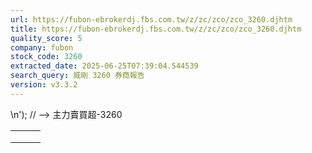 ```yaml
---
url: https://fubon-ebrokerdj.fbs.com.tw/z/zc/zco/zco_3260.djhtm
title: https://fubon-ebrokerdj.fbs.com.tw/z/zc/zco/zco_3260.djhtm
quality_score: 5
company: fubon
stock_code: 3260
extracted_date: 2025-06-25T07:39:04.544539
search_query: 威剛 3260 券商報告
version: v3.3.2
---
```


\n');
// -->
主力賣買超-3260


|  |  |  |
| --- | --- | --- |
|  | | |
|  | |  |  |  |  |  |  |  |  |  |  |  |  |  |  |  |  |  |  |  |  |  |  |  |  |  |  |  |  |  |  |  |  |  |  |  |  |  |  |  |  |  |  |  |  |  |  |  |  |  |  |  |  |  |  |  |  |  |  |  |  |  |  |  |  |  |  |  |  |  |  |  |  |  |  |  |  |  |  |  |  |  |  |  |  |  |  |  |  |  |  |  |  |  |  |  |  |  |  |  |  |  |  |  |  |  |  |  |  |  |  |  |  |  |  |  |  |  |  |  |  |  |  |  |  |  |  |  |  |  |  |  |  |  |  |  |  |  |  |  |  |  |  |  |  |  |  |  |  |  |  |  |  |  |  |  |  |  |  |  |  |  |  |  |  |  |  |  |  |  |  |  |  |  |  |  |  |  |  |  |  |  |  |  |  |  |  |  |  |  |  |  |  |  |  |  |  |  |  |  |  |  |  |  |  |  |  |  |  |  |  |  |  |  |  |  |  |  |  |  |  |  |  |  |  |  |  |  |  |  |  |  |  |  |  |  |  |  |  |  |  |  |  |  | | --- | --- | --- | --- | --- | --- | --- | --- | --- | --- | --- | --- | --- | --- | --- | --- | --- | --- | --- | --- | --- | --- | --- | --- | --- | --- | --- | --- | --- | --- | --- | --- | --- | --- | --- | --- | --- | --- | --- | --- | --- | --- | --- | --- | --- | --- | --- | --- | --- | --- | --- | --- | --- | --- | --- | --- | --- | --- | --- | --- | --- | --- | --- | --- | --- | --- | --- | --- | --- | --- | --- | --- | --- | --- | --- | --- | --- | --- | --- | --- | --- | --- | --- | --- | --- | --- | --- | --- | --- | --- | --- | --- | --- | --- | --- | --- | --- | --- | --- | --- | --- | --- | --- | --- | --- | --- | --- | --- | --- | --- | --- | --- | --- | --- | --- | --- | --- | --- | --- | --- | --- | --- | --- | --- | --- | --- | --- | --- | --- | --- | --- | --- | --- | --- | --- | --- | --- | --- | --- | --- | --- | --- | --- | --- | --- | --- | --- | --- | --- | --- | --- | --- | --- | --- | --- | --- | --- | --- | --- | --- | --- | --- | --- | --- | --- | --- | --- | --- | --- | --- | --- | --- | --- | --- | --- | --- | --- | --- | --- | --- | --- | --- | --- | --- | --- | --- | --- | --- | --- | --- | --- | --- | --- | --- | --- | --- | --- | --- | --- | --- | --- | --- | --- | --- | --- | --- | --- | --- | --- | --- | --- | --- | --- | --- | --- | --- | --- | --- | --- | --- | --- | --- | --- | --- | --- | --- | --- | --- | --- | --- | --- | --- | --- | --- | --- | --- | --- | --- | --- | --- | --- | --- | --- | | |  |  |  |  |  |  |  |  |  |  | | --- | --- | --- | --- | --- | --- | --- | --- | --- | --- | | 威剛(3260)主力進出比較圖 | | | | | | | | | | | |  | | --- | | 總表 單一 | |  | | | | | | | | | | | | 威剛(3260) 券商分點-進出明細 單位：張　最後更新日：2025/06/24 | | | | | | | | | | | 請選擇 近一日 近五日 近十日 近20日 近40日 近60日 近120日 近240日 　自設區間： 從　  年  月  日 ∼  年  月  日 | | | | | | | | | | | 買超 | | | | | 賣超 | | | | | | 買超券商 | 買進 | 賣出 | 買超 | 佔成交比重 | 賣超券商 | 買進 | 賣出 | 賣超 | 佔成交比重 | | [元富-中壢](/z/zc/zco/zco0/zco0.djhtm?a=3260&b=003500390032004c&BHID=5920) | 154 | 0 | 154 | 0.87% | [統一](/z/zc/zco/zco0/zco0.djhtm?a=3260&b=5850&BHID=5850) | 21 | 1,327 | 1,306 | 7.4% | | [富邦-南京](/z/zc/zco/zco0/zco0.djhtm?a=3260&b=0039003600310043&BHID=9600) | 136 | 35 | 101 | 0.57% | [元大證券](/z/zc/zco/zco0/zco0.djhtm?a=3260&b=9800&BHID=9800) | 189 | 1,319 | 1,130 | 6.4% | | [富邦-台北](/z/zc/zco/zco0/zco0.djhtm?a=3260&b=9623&BHID=9600) | 164 | 64 | 100 | 0.57% | [新加坡商瑞銀](/z/zc/zco/zco0/zco0.djhtm?a=3260&b=1650&BHID=1650) | 252 | 1,000 | 748 | 4.24% | | [群益金鼎-中壢](/z/zc/zco/zco0/zco0.djhtm?a=3260&b=0039003100380041&BHID=9100) | 92 | 6 | 86 | 0.49% | [凱基-台北](/z/zc/zco/zco0/zco0.djhtm?a=3260&b=9268&BHID=9200) | 606 | 1,113 | 507 | 2.87% | | [新光-台中](/z/zc/zco/zco0/zco0.djhtm?a=3260&b=8561&BHID=8560) | 112 | 37 | 75 | 0.42% | [康和](/z/zc/zco/zco0/zco0.djhtm?a=3260&b=8450&BHID=8450) | 0 | 506 | 506 | 2.87% | | [國泰-敦南](/z/zc/zco/zco0/zco0.djhtm?a=3260&b=8888&BHID=8880) | 381 | 306 | 75 | 0.42% | [華南永昌](/z/zc/zco/zco0/zco0.djhtm?a=3260&b=9300&BHID=9300) | 322 | 788 | 466 | 2.64% | | [永豐金-台南](/z/zc/zco/zco0/zco0.djhtm?a=3260&b=0039004100390068&BHID=9A00) | 86 | 13 | 73 | 0.41% | [富邦-新店](/z/zc/zco/zco0/zco0.djhtm?a=3260&b=9661&BHID=9600) | 62 | 429 | 367 | 2.08% | | [國泰-台中](/z/zc/zco/zco0/zco0.djhtm?a=3260&b=8882&BHID=8880) | 141 | 68 | 73 | 0.41% | [國泰證券](/z/zc/zco/zco0/zco0.djhtm?a=3260&b=8880&BHID=8880) | 94 | 454 | 360 | 2.04% | | [臺銀-高雄](/z/zc/zco/zco0/zco0.djhtm?a=3260&b=0031003000340043&BHID=1040) | 82 | 10 | 72 | 0.41% | [美林](/z/zc/zco/zco0/zco0.djhtm?a=3260&b=1440&BHID=1440) | 0 | 244 | 244 | 1.38% | | [港商野村](/z/zc/zco/zco0/zco0.djhtm?a=3260&b=1560&BHID=1560) | 166 | 97 | 69 | 0.39% | [摩根大通](/z/zc/zco/zco0/zco0.djhtm?a=3260&b=8440&BHID=8440) | 206 | 440 | 234 | 1.33% | | [新光](/z/zc/zco/zco0/zco0.djhtm?a=3260&b=8560&BHID=8560) | 196 | 128 | 68 | 0.39% | [港商法國興業](/z/zc/zco/zco0/zco0.djhtm?a=3260&b=1570&BHID=1570) | 0 | 157 | 157 | 0.89% | | [富邦-仁愛](/z/zc/zco/zco0/zco0.djhtm?a=3260&b=9676&BHID=9600) | 76 | 12 | 64 | 0.36% | [美商高盛](/z/zc/zco/zco0/zco0.djhtm?a=3260&b=1480&BHID=1480) | 397 | 522 | 125 | 0.71% | | [國票-嘉義](/z/zc/zco/zco0/zco0.djhtm?a=3260&b=0037003700390048&BHID=7790) | 71 | 8 | 63 | 0.36% | [台灣摩根士丹利](/z/zc/zco/zco0/zco0.djhtm?a=3260&b=1470&BHID=1470) | 15 | 134 | 119 | 0.67% | | [中國信託-文心](/z/zc/zco/zco0/zco0.djhtm?a=3260&b=6164&BHID=6160) | 71 | 13 | 58 | 0.33% | [富邦證券](/z/zc/zco/zco0/zco0.djhtm?a=3260&b=9600&BHID=9600) | 44 | 161 | 117 | 0.66% | | [元富-大裕](/z/zc/zco/zco0/zco0.djhtm?a=3260&b=003500390032006c&BHID=5920) | 65 | 9 | 56 | 0.32% | [元大-土城永寧](/z/zc/zco/zco0/zco0.djhtm?a=3260&b=9875&BHID=9800) | 37 | 102 | 65 | 0.37% | | 合計買超張數 | 1,185 | | | | 合計賣超張數 | 6,451 | | | | | 平均買超成本 | 97.62 | | | | 平均賣超成本 | 97.39 | | | | | 【註1】合計買超或賣超，為上述家數合計。  【註2】平均買超或賣超成本，為上述家數合計買賣超金額/上述家數合計買賣超張數。 | | | | | | | | | | | |  |
|  | | |